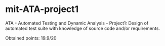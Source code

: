 # mit-ATA-project1
ATA - Automated Testing and Dynamic Analysis - Project1: Design of automated test suite with knowledge of source code and/or requirements.

Obtained points: 19.9/20
